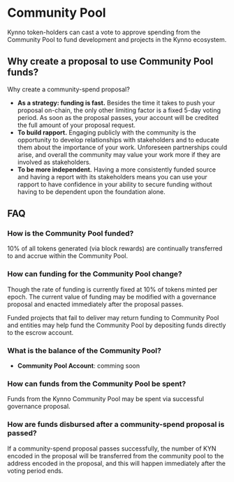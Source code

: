 <!--
order: 5
-->

# Community Pool

Kynno token-holders can cast a vote to approve spending from the Community Pool to fund development and projects in the Kynno ecosystem.

## Why create a proposal to use Community Pool funds?

Why create a community-spend proposal?

- **As a strategy: funding is fast.** Besides the time it takes to push your proposal on-chain, the only other limiting factor is a fixed 5-day voting period. As soon as the proposal passes, your account will be credited the full amount of your proposal request.
- **To build rapport.** Engaging publicly with the community is the opportunity to develop relationships with stakeholders and to educate them about the importance of your work. Unforeseen partnerships could arise, and overall the community may value your work more if they are involved as stakeholders.
- **To be more independent.** Having a more consistently funded source and having a report with its stakeholders means you can use your rapport to have confidence in your ability to secure funding without having to be dependent upon the foundation alone.

## FAQ

### How is the Community Pool funded?

10% of all tokens generated (via block rewards) are continually transferred to and accrue within the Community Pool.

### How can funding for the Community Pool change?

Though the rate of funding is currently fixed at 10% of tokens minted per epoch. The current value of funding may be modified with a governance proposal and enacted immediately after the proposal passes.

Funded projects that fail to deliver may return funding to Community Pool and entities may help fund the Community Pool by depositing funds directly to the escrow account.

### What is the balance of the Community Pool?

- **Community Pool Account**: comming soon

### How can funds from the Community Pool be spent?

Funds from the Kynno Community Pool may be spent via successful governance proposal.

### How are funds disbursed after a community-spend proposal is passed?

If a community-spend proposal passes successfully, the number of KYN encoded in the proposal will be transferred from the community pool to the address encoded in the proposal, and this will happen immediately after the voting period ends.
